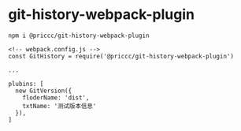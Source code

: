 # git-history-webpack-plugin

```
npm i @priccc/git-history-webpack-plugin
```

```
<!-- webpack.config.js -->
const GitHistory = require('@priccc/git-history-webpack-plugin')

...

plubins: [
  new GitVersion({
    floderName: 'dist',
    txtName: '测试版本信息'
  }),
]
```